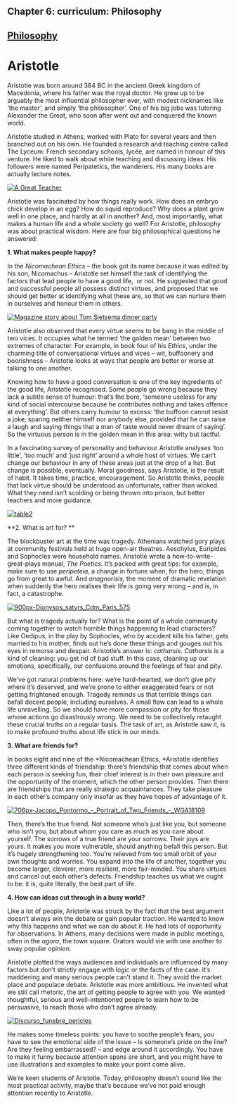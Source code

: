 Chapter  6: curriculum: Philosophy
---------------------------------

[Philosophy](../category/curriculum/philosophy/index.html)
----------------------------------------------------------

Aristotle
=========

Aristotle was born around 384 BC in the ancient Greek kingdom of Macedonia, where his father was the royal doctor. He grew up to be arguably the most influential philosopher ever, with modest nicknames like ‘the master’, and simply ‘the philosopher’. One of his big jobs was tutoring Alexander the Great, who soon after went out and conquered the known world.

<span class="s1">Aristotle studied in Athens, worked with Plato for several years and then branched out on his own. </span>He founded a research and teaching centre called The Lyceum: French secondary schools, lycée, are named in honour of this venture. He liked to walk about while teaching and discussing ideas. His followers were named Peripatetics, the wanderers. His many books are actually lecture notes.

[![A Great Teacher](http://i0.wp.com/www.thebookoflife.org/wp-content/uploads/2014/11/5100826221.jpg?resize=635%2C465)](http://i1.wp.com/www.thebookoflife.org/wp-content/uploads/2014/11/5100826221.jpg)

Aristotle was fascinated by how things really work. How does an embryo chick develop in an egg? How do squid reproduce? Why does a plant grow well in one place, and hardly at all in another? And, most importantly, what makes a human life and a whole society go well? For Aristotle, philosophy was about practical wisdom. Here are four big philosophical questions he answered:

**1. What makes people happy?**

In the *Nicomachean Ethics* – the book got its name because it was edited by his son, Nicomachus – Aristotle set himself the task of identifying the factors that lead people to have a good life,  or not. He suggested that good and successful people all possess distinct virtues, and proposed that we should get better at identifying what these are, so that we can nurture them in ourselves and honour them in others.

[![Magazine story about Tom Sietsema dinner party](http://i2.wp.com/www.thebookoflife.org/wp-content/uploads/2014/11/173260850.jpg?resize=635%2C423)](http://i2.wp.com/www.thebookoflife.org/wp-content/uploads/2014/11/173260850.jpg)

Aristotle also observed that every virtue seems to be bang in the middle of two vices. It occupies what he termed ‘the golden mean’ between two extremes of character. For example, in book four of his *Ethics*, under the charming title of conversational virtues and vices – wit, buffoonery and boorishness – Aristotle looks at ways that people are better or worse at talking to one another.

Knowing how to have a good conversation is one of the key ingredients of the good life, Aristotle recognised. Some people go wrong because they lack a subtle sense of humour: that’s the bore, ‘someone useless for any kind of social intercourse because he contributes nothing and takes offence at everything’. But others carry humour to excess: ‘the buffoon cannot resist a joke, sparing neither himself nor anybody else, provided that he can raise a laugh and saying things that a man of taste would never dream of saying’. So the virtuous person is in the golden mean in this area: witty but tactful.

In a fascinating survey of personality and behaviour Aristotle analyses ‘too little’, ‘too much’ and ‘just right’ around a whole host of virtues. We can’t change our behaviour in any of these areas just at the drop of a hat. But change is possible, eventually. Moral goodness, says Aristotle, is the result of habit. It takes time, practice, encouragement. So Aristotle thinks, people that lack virtue should be understood as unfortunate, rather than wicked. What they need isn’t scolding or being thrown into prison, but better teachers and more guidance.

[![table2](http://i2.wp.com/www.thebookoflife.org/wp-content/uploads/2014/11/table2.png?resize=1020%2C399)](http://i2.wp.com/www.thebookoflife.org/wp-content/uploads/2014/11/table2.png)

**2. What is art for? **

The blockbuster art at the time was tragedy. Athenians watched gory plays at community festivals held at huge open-air theatres. Aeschylus, Euripides and Sophocles were household names. Aristotle wrote a how-to-write-great-plays manual, *The Poetics*. It’s packed with great tips: for example, make sure to use *peripeteia*, a change in fortune when, for the hero, things go from great to awful. And *anagnorisis*, the moment of dramatic revelation when suddenly the hero realises their life is going very wrong – and is, in fact, a catastrophe.

[![900px-Dionysos\_satyrs\_Cdm\_Paris\_575](http://i0.wp.com/www.thebookoflife.org/wp-content/uploads/2014/11/900px-Dionysos_satyrs_Cdm_Paris_575.jpg?resize=635%2C635)](http://i1.wp.com/www.thebookoflife.org/wp-content/uploads/2014/11/900px-Dionysos_satyrs_Cdm_Paris_575.jpg)

But what is tragedy actually for? What is the point of a whole community coming together to watch horrible things happening to lead characters? Like Oedipus, in the play by Sophocles, who by accident kills his father, gets married to his mother, finds out he’s done these things and gouges out his eyes in remorse and despair. Aristotle’s answer is: *catharsis*. *Catharsis* is a kind of cleaning: you get rid of bad stuff. In this case, cleaning up our emotions, specifically, our confusions around the feelings of fear and pity.

We’ve got natural problems here: we’re hard-hearted, we don’t give pity where it’s deserved, and we’re prone to either exaggerated fears or not getting frightened enough. Tragedy reminds us that terrible things can befall decent people, including ourselves. A small flaw can lead to a whole life unravelling. So we should have more compassion or pity for those whose actions go disastrously wrong. We need to be collectively retaught these crucial truths on a regular basis. The task of art, as Aristotle saw it, is to make profound truths about life stick in our minds.

**3. What are friends for?**

In books eight and nine of the *Nicomachean Ethics, *Aristotle identifies three different kinds of friendship: there’s friendship that comes about when each person is seeking fun, their chief interest is in their own pleasure and the opportunity of the moment, which the other person provides. Then there are friendships that are really strategic acquaintances. They take pleasure in each other’s company only insofar as they have hopes of advantage of it.

[![706px-Jacopo\_Pontormo\_-\_Portrait\_of\_Two\_Friends\_-\_WGA18109](http://i0.wp.com/www.thebookoflife.org/wp-content/uploads/2014/11/706px-Jacopo_Pontormo_-_Portrait_of_Two_Friends_-_WGA181091.jpg?resize=635%2C576)](http://i0.wp.com/www.thebookoflife.org/wp-content/uploads/2014/11/706px-Jacopo_Pontormo_-_Portrait_of_Two_Friends_-_WGA181091.jpg)

Then, there’s the true friend. Not someone who’s just like you, but someone who isn’t you, but about whom you care as much as you care about yourself. The sorrows of a true friend are your sorrows. Their joys are yours. It makes you more vulnerable, should anything befall this person. But it’s hugely strengthening too. You’re relieved from too small orbit of your own thoughts and worries. You expand into the life of another, together you become larger, cleverer, more resilient, more fair-minded. You share virtues and cancel out each other’s defects. Friendship teaches us what we ought to be: it is, quite literally, the best part of life.

**4. How can ideas cut through in a busy world?**

Like a lot of people, Aristotle was struck by the fact that the best argument doesn’t always win the debate or gain popular traction. He wanted to know why this happens and what we can do about it. He had lots of opportunity for observations. In Athens, many decisions were made in public meetings, often in the *agora*, the town square. Orators would vie with one another to sway popular opinion.

Aristotle plotted the ways audiences and individuals are influenced by many factors but don’t strictly engage with logic or the facts of the case. It’s maddening and many serious people can’t stand it. They avoid the market place and populace debate. Aristotle was more ambitious. He invented what we still call rhetoric, the art of getting people to agree with you. We wanted thoughtful, serious and well-intentioned people to learn how to be persuasive, to reach those who don’t agree already.

[![Discurso\_funebre\_pericles](http://i1.wp.com/www.thebookoflife.org/wp-content/uploads/2014/11/Discurso_funebre_pericles.png?resize=635%2C429)](http://i2.wp.com/www.thebookoflife.org/wp-content/uploads/2014/11/Discurso_funebre_pericles.png)

He makes some timeless points: you have to soothe people’s fears, you have to see the emotional side of the issue – Is someone’s pride on the line? Are they feeling embarrassed? – and edge around it accordingly. You have to make it funny because attention spans are short, and you might have to use illustrations and examples to make your point come alive.

We’re keen students of Aristotle. Today, philosophy doesn’t sound like the most practical activity, maybe that’s because we’ve not paid enough attention recently to Aristotle.

